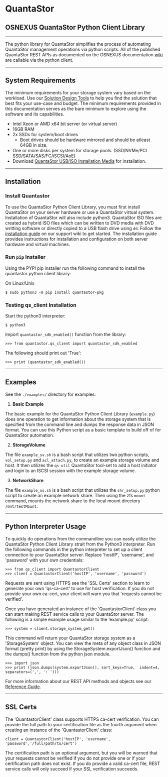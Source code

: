 # QuantaStor
## OSNEXUS QuantaStor Python Client Library

---

The python library for QuantaStor simplifies the process of automating QuantaStor management operations via python scripts.  All of the published QuantaStor REST APIs as documented on the OSNEXUS documentation [wiki](https://wiki.osnexus.com/index.php?title=REST_API_Reference_Guide) are callable via the python client.

---
## System Requirements

The minimum requirements for your storage system vary based on the workload. Use our [Solution Design Tools](https://www.osnexus.com/design) to help you find the solution that best fits your use-case and budget. The minimum requirements provided in this documentation serves as the bare minimum to explore using the software and its capabilities.

* Intel Xeon or AMD x64 bit server (or virtual server) 
* 16GB RAM 
* 2x SSDs for system/boot drives
    - Boot drives should be hardware mirrored and should be atleast 64GB in size.
* One or more disks per system for storage pools. (SSD/NVMe/PCI SSD/SATA/SAS/FC/iSCSI/AoE)
* Download [QuantaStor USB/ISO Installation Media](https://www.osnexus.com/downloads) for installation.
---
## Installation

### Install Quantastor

To use the QuantaStor Python Client Library, you must first install QuantaStor on your server hardware or use a QuantaStor virtual system. Installation of QuantaStor will also include python3. QuantaStor ISO files are created as hybrid ISO files which can be written to DVD media with DVD writting software or directly copied to a USB flash drive using `dd`. Follow the [installation guide](https://wiki.osnexus.com/index.php?title=%2B_Installation_Guide_Overview) on our support wiki to get started. The installation guide provides instructions for installation and configuration on both server hardware and virtual machines.

### Run `pip` Installer

Using the PYPI pip installer run the following command to install the quantastor python client library:

On Linux/Unix

    $ sudo python3 -m pip install quantastor-pkg

### Testing qs_client Installation

Start the python3 interpreter:

    $ python3

Import `quantastor_sdk_enabled()` function from the library:

    >>> from quantastor.qs_client import quantastor_sdk_enabled

The following should print out 'True':

    >>> print (quantastor_sdk_enabled())

---
## Examples

See the `./examples/` directory for examples:

1. **Basic Example**

The basic example for the QuantaStor Python Client Library (`example.py`) does one operation to get information about the storage system that is specified from the command line and dumps the response data in JSON format. You can use this Python script as a basic template to build off of for QuantaStor automation.

2. **StorageVolume**

The file `example_sv.sh` is a bash script that utilizes two python scripts, `vol_setup.py` and `acl_attach.py`, to create an example storage volume and host. It then utilizes the `qs-util` QuantaStor tool-set to add a host initiator and login to an ISCSI session with the example storage volume.

3. **NetworkShare**

The file `example_ns.sh` is a bash script that utilizes the `shr_setup.py` python script to create an example network share. Then using the zfs `mount` command, mounts the network share to the local mount directory `/mnt/testMount`.

---
## Python Interpreter Usage

To quickly do operations from the commandline you can easily utilize the QuantaStor Python Client Library strait from the Python3 interpreter. Run the following commands in the python interpreter to set up a client connection to your QuantaStor server. Replace 'hostIP', 'username', and 'password' with your own credentials:

    >>> from qs_client import QuantastorClient
    >>> client = QuantastorClient('hostIP', 'username', 'password')

Requests are sent using HTTPS see the 'SSL Certs' section to learn to generate your own 'qs-ca-cert' to use for host verification. If you do not provide your own ca-cert, your client will warn you that 'requests cannot be verified'.

Once you have generated an instance of the 'QuantastorClient' class you can start making REST service calls to your QuantaStor server. The following is a simple example usage similar to the 'example.py' script:

    >>> system = client.storage_system_get()

This command will return your QuantaStor storage system as a 'StorageSystem' object. You can view the meta of any object class in JSON format (pretty print) by using the StorageSystem.exportJson() function and the dumps() function from the python json module.

    >>> import json
    >>> print (json.dumps(system.exportJson(), sort_keys=True,  indent=4, separators=(',', ': ')))

For more information about our REST API methods and objects see our [Reference Guide](https://wiki.osnexus.com/index.php?title=REST_API_Reference_Guide).

---
## SSL Certs

The 'QuantastorClient' class supports HTTPS ca-cert verification. You can provide the full path to your certification file as the fourth argument when creating an instance of the 'QuantastorClient' class:

    client = QuantastorClient('hostIP', 'username', 'password','/full/path/to/cert')

The certification path is an optional argument, but you will be warned that your requests cannot be verified if you do not provide one or if your certification path does not exist. If you do provide a valid ca-cert file, REST service calls will only succeed if your SSL verification succeeds.